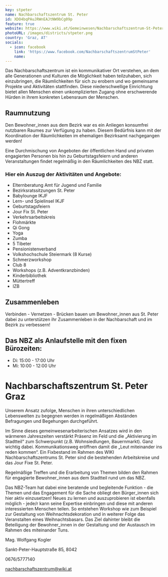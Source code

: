 ```yaml
---
key: stpeter
name: Nachbarschaftszentrum St. Peter
id: XDO4bqPAuJRWnEAJtNW9bCg09p
feature: true
website: https://www.wiki.at/Gemeinwesen/Nachbarschaftszentrum-St-Peter/
photoURL: /images/districts/stpeter.png
country: 'Graz, AT'
socials:
  - icon: facebook
    link: 'https://www.facebook.com/NachbarschaftszentrumStPeter'
    name: 
---
```

Das Nachbarschaftszentrum ist ein kommunikativer Ort verstehen, an dem alle Generationen und Kulturen die Möglichkeit haben teilzuhaben, sich einzubringen, die Räumlichkeiten für sich zu erobern und wo gemeinsame Projekte und Aktivitäten stattfinden. Diese niederschwellige Einrichtung bietet allen Menschen einen unkomplizierten Zugang ohne erschwerende Hürden in ihrem konkreten Lebensraum der Menschen.
 
## Raumnutzung

Den Bewohner_innen aus dem Bezirk war es ein Anliegen konsumfrei nutzbaren Raumes zur Verfügung zu haben. Diesem Bedürfnis kann mit der Koordination der Räumlichkeiten im ehemaligen Bezirksamt nachgegangen werden!

Eine Durchmischung von Angeboten der öffentlichen Hand und privaten engagierten Personen bis hin zu Geburtstagsfeiern und anderen Veranstaltungen findet regelmäßig in den Räumlichkeiten des NBZ statt.

### Hier ein Auszug der Aktivitäten und Angebote:

* Elternberatung Amt für Jugend und Familie
* Bezirksratssitzungen St. Peter
* Babylounge IKJF
* Lern- und Spielinsel IKJF
* Geburtstagsfeiern
* Jour Fix St. Peter
* Verkehrsarbeitskreis
* Flohmärkte
* Qi Gong
* Yoga
* Zumba
* 5 Tibeter
* Pensionistenverband
* Volkshochschule Steiermark (8 Kurse)
* Schmerzworkshop
* Club 8
* Workshops (z.B. Adventkranzbinden)
* Kinderbibliothek
* Müttertreff
* IZB

## Zusammenleben

Verbinden - Vernetzen - Brücken bauen um Bewohner_innen aus St. Peter dabei zu unterstützen ihr Zusammenleben in der Nachbarschaft und im Bezirk zu verbessern!

## Das NBZ als Anlaufstelle mit den fixen Bürozeiten:
* Di: 15:00 - 17:00 Uhr
* Mi: 10:00 - 12:00 Uhr


# Nachbarschaftszentrum St. Peter Graz
Unserem Ansatz zufolge, Menschen in ihren unterschiedlichen Lebenswelten zu begegnen werden in regelmäßigen Abständen Befragungen und Begehungen durchgeführt.

Im Sinne dieses gemeinwesenarbeiterischen Ansatzes wird in den wärmeren Jahreszeiten verstärkt Präsenz im Feld und die „Aktivierung im Stadtteil“ zum Schwerpunkt (z.B. Wohnsiedlungen, Bauernmarkt). Ganz wichtig dabei. Kommunikationsweg eröffnen damit die „Leut miteinander ins reden kommen“. Ein Fixbestand im Rahmen des WIKI Nachbarschaftszentrums St. Peter sind die bestehenden Arbeitskreise und das Jour Fixe St. Peter.

Regelmäßige Treffen und die Erarbeitung von Themen bilden den Rahmen für engagierte Bewohner_innen aus dem Stadtteil rund um das NBZ.

Das NBZ-Team hat dabei eine beratende und begleitende Funktion - die Themen und das Engagement für die Sache obliegt den Bürger_innen sich hier aktiv einzusetzen! Neues zu lernen und auszuprobieren ist ebenfalls möglich - jede/r kann seine Expertise einbringen und diese mit anderen interessierten Menschen teilen. So entstehen Workshop wie zum Beispiel zur Gestaltung von Weihnachtsdekoration und in weiterer Folge das Veranstalten eines Weihnachtsbasars. Das Ziel dahinter bleibt die Beteiligung der Bewohner_innen in der Gestaltung und der Austausch im Rahmen des miteinander Tuns.

Mag. Wolfgang Kogler

Sankt-Peter-Hauptstraße 85, 8042

0676/5777140

nachbarschaftszentrum@wiki.at

